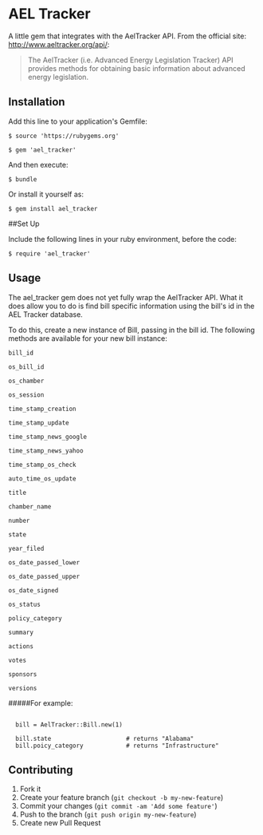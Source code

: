 # AEL Tracker

A little gem that integrates with the AelTracker API. From the official site: http://www.aeltracker.org/api/:

>The AelTracker (i.e. Advanced Energy Legislation Tracker) API provides methods for obtaining basic information about advanced energy legislation.


## Installation

Add this line to your application's Gemfile:

    $ source 'https://rubygems.org'

    $ gem 'ael_tracker'

And then execute:

    $ bundle

Or install it yourself as:

    $ gem install ael_tracker

##Set Up

Include the following lines in your ruby environment,
before the code:

    $ require 'ael_tracker'

## Usage

The ael_tracker gem does not yet fully wrap the AelTracker API.  What it does allow you to do is find bill specific information using the bill's id in the AEL Tracker database.

To do this, create a new instance of Bill, passing in the bill id.  The following methods are available for your new bill instance:

    bill_id

    os_bill_id

    os_chamber

    os_session

    time_stamp_creation

    time_stamp_update

    time_stamp_news_google

    time_stamp_news_yahoo

    time_stamp_os_check

    auto_time_os_update

    title

    chamber_name

    number

    state

    year_filed

    os_date_passed_lower

    os_date_passed_upper

    os_date_signed

    os_status

    policy_category

    summary

    actions

    votes

    sponsors

    versions

#####For example:

<pre><code>
  bill = AelTracker::Bill.new(1)

  bill.state                     # returns "Alabama"
  bill.poicy_category            # returns "Infrastructure"
</code></pre>


## Contributing

1. Fork it
2. Create your feature branch (`git checkout -b my-new-feature`)
3. Commit your changes (`git commit -am 'Add some feature'`)
4. Push to the branch (`git push origin my-new-feature`)
5. Create new Pull Request
